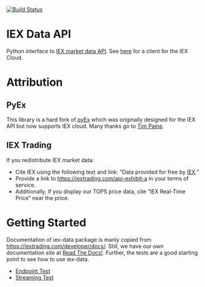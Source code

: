 [![Build Status](https://travis-ci.org/xelonic-de/iex-data.svg?branch=master)](https://travis-ci.org/xelonic-de/iex-data)

# IEX Data API
Python interface to [IEX market data API](https://iextrading.com/developer/docs/). See 
[here](https://github.com/timkpaine/pyEX) for a client for the IEX Cloud.

# Attribution
## PyEx
This library is a hard fork of [pyEx](https://github.com/timkpaine/pyEX) which was originally designed for the IEX API
but now supports IEX cloud. Many thanks go to [Tim Paine](https://github.com/timkpaine).

## IEX Trading
If you redistribute IEX market data:

- Cite IEX using the following text and link: “Data provided for free by [IEX](https://iextrading.com/developer).”
- Provide a link to https://iextrading.com/api-exhibit-a in your terms of service.
- Additionally, if you display our TOPS price data, cite “IEX Real-Time Price” near the price.

# Getting Started
Documentation of iex-data package is manly copied from https://iextrading.com/developer/docs/. Still, we have our own 
documentation site at [Read The Docs!](https://pyEX.readthedocs.io). Further, the tests are a good starting point to see
how to use iex-data.
- [Endpoint Test](./test/test_refdata.py)
- [Streaming Test](./test/test_stream.py)
